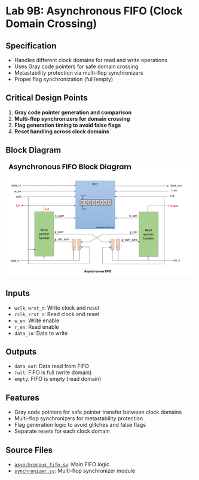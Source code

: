 # Lab 9B: Asynchronous FIFO (Clock Domain Crossing)

## Specification
- Handles different clock domains for read and write operations
- Uses Gray code pointers for safe domain crossing
- Metastability protection via multi-flop synchronizers
- Proper flag synchronization (full/empty)

## Critical Design Points
1. **Gray code pointer generation and comparison**
2. **Multi-flop synchronizers for domain crossing**
3. **Flag generation timing to avoid false flags**
4. **Reset handling across clock domains**

## Block Diagram
![Block Diagram](/Muhammad_Boota/lab7/task_2/doc/Asynchronous_fifo.png)

## Inputs
- `wclk`, `wrst_n`: Write clock and reset
- `rclk`, `rrst_n`: Read clock and reset
- `w_en`: Write enable
- `r_en`: Read enable
- `data_in`: Data to write

## Outputs
- `data_out`: Data read from FIFO
- `full`: FIFO is full (write domain)
- `empty`: FIFO is empty (read domain)

## Features
- Gray code pointers for safe pointer transfer between clock domains
- Multi-flop synchronizers for metastability protection
- Flag generation logic to avoid glitches and false flags
- Separate resets for each clock domain

## Source Files
- [`asynchronous_fifo.sv`](src/asynchronous_fifo.sv): Main FIFO logic
- [`synchronizer.sv`](src/synchronizer.sv): Multi-flop synchronizer module
